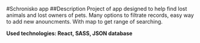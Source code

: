 #Schronisko app
##Description
Project of app designed to help find lost animals and lost owners of pets. Many options to filtrate records, easy way to add new anouncments. With map to get range of searching.

**Used technologies: React, SASS, JSON database**